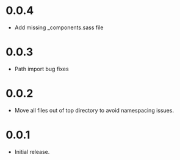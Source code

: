 # 0.0.4

* Add missing _components.sass file

# 0.0.3

* Path import bug fixes

# 0.0.2

* Move all files out of top directory to avoid namespacing issues.
 
# 0.0.1

* Initial release.
